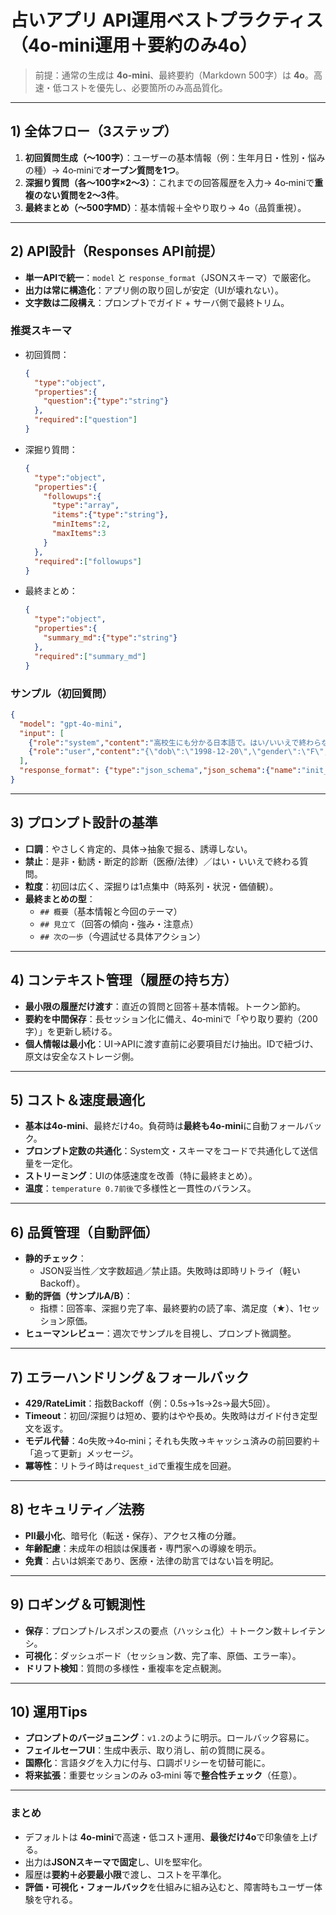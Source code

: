# 占いアプリ API運用ベストプラクティス（4o‑mini運用＋要約のみ4o）

> 前提：通常の生成は **4o‑mini**、最終要約（Markdown 500字）は **4o**。高速・低コストを優先し、必要箇所のみ高品質化。

---

## 1) 全体フロー（3ステップ）
1. **初回質問生成（〜100字）**：ユーザーの基本情報（例：生年月日・性別・悩みの種）→ 4o‑miniで**オープン質問を1つ**。
2. **深掘り質問（各〜100字×2〜3）**：これまでの回答履歴を入力→ 4o‑miniで**重複のない質問を2〜3件**。
3. **最終まとめ（〜500字MD）**：基本情報＋全やり取り→ 4o（品質重視）。

---

## 2) API設計（Responses API前提）
- **単一APIで統一**：`model` と `response_format`（JSONスキーマ）で厳密化。
- **出力は常に構造化**：アプリ側の取り回しが安定（UIが壊れない）。
- **文字数は二段構え**：プロンプトでガイド + サーバ側で最終トリム。

### 推奨スキーマ
- 初回質問：
  ```json
  {
    "type":"object",
    "properties":{
      "question":{"type":"string"}
    },
    "required":["question"]
  }
  ```
- 深掘り質問：
  ```json
  {
    "type":"object",
    "properties":{
      "followups":{
        "type":"array",
        "items":{"type":"string"},
        "minItems":2,
        "maxItems":3
      }
    },
    "required":["followups"]
  }
  ```
- 最終まとめ：
  ```json
  {
    "type":"object",
    "properties":{
      "summary_md":{"type":"string"}
    },
    "required":["summary_md"]
  }
  ```

### サンプル（初回質問）
```json
{
  "model": "gpt-4o-mini",
  "input": [
    {"role":"system","content":"高校生にも分かる日本語で。はい/いいえで終わらないオープン質問を1つだけ。100字前後。出力はJSONのみ。"},
    {"role":"user","content":"{\"dob\":\"1998-12-20\",\"gender\":\"F\",\"topic\":\"恋愛\"}"}
  ],
  "response_format": {"type":"json_schema","json_schema":{"name":"init_q","schema":{ /* 上記スキーマ */ }}}
}
```

---

## 3) プロンプト設計の基準
- **口調**：やさしく肯定的、具体→抽象で掘る、誘導しない。
- **禁止**：是非・勧誘・断定的診断（医療/法律）／はい・いいえで終わる質問。
- **粒度**：初回は広く、深掘りは1点集中（時系列・状況・価値観）。
- **最終まとめの型**：
  - `## 概要`（基本情報と今回のテーマ）
  - `## 見立て`（回答の傾向・強み・注意点）
  - `## 次の一歩`（今週試せる具体アクション）

---

## 4) コンテキスト管理（履歴の持ち方）
- **最小限の履歴だけ渡す**：直近の質問と回答＋基本情報。トークン節約。
- **要約を中間保存**：長セッション化に備え、4o‑miniで「やり取り要約（200字）」を更新し続ける。
- **個人情報は最小化**：UI→APIに渡す直前に必要項目だけ抽出。IDで紐づけ、原文は安全なストレージ側。

---

## 5) コスト＆速度最適化
- **基本は4o‑mini**、最終だけ4o。負荷時は**最終も4o‑mini**に自動フォールバック。
- **プロンプト定数の共通化**：System文・スキーマをコードで共通化して送信量を一定化。
- **ストリーミング**：UIの体感速度を改善（特に最終まとめ）。
- **温度**：`temperature 0.7前後`で多様性と一貫性のバランス。

---

## 6) 品質管理（自動評価）
- **静的チェック**：
  - JSON妥当性／文字数超過／禁止語。失敗時は即時リトライ（軽いBackoff）。
- **動的評価（サンプルA/B）**：
  - 指標：回答率、深掘り完了率、最終要約の読了率、満足度（★）、1セッション原価。
- **ヒューマンレビュー**：週次でサンプルを目視し、プロンプト微調整。

---

## 7) エラーハンドリング＆フォールバック
- **429/RateLimit**：指数Backoff（例：0.5s→1s→2s→最大5回）。
- **Timeout**：初回/深掘りは短め、要約はやや長め。失敗時はガイド付き定型文を返す。
- **モデル代替**：4o失敗→4o‑mini；それも失敗→キャッシュ済みの前回要約＋「追って更新」メッセージ。
- **冪等性**：リトライ時は`request_id`で重複生成を回避。

---

## 8) セキュリティ／法務
- **PII最小化**、暗号化（転送・保存）、アクセス権の分離。
- **年齢配慮**：未成年の相談は保護者・専門家への導線を明示。
- **免責**：占いは娯楽であり、医療・法律の助言ではない旨を明記。

---

## 9) ロギング＆可観測性
- **保存**：プロンプト/レスポンスの要点（ハッシュ化）＋トークン数＋レイテンシ。
- **可視化**：ダッシュボード（セッション数、完了率、原価、エラー率）。
- **ドリフト検知**：質問の多様性・重複率を定点観測。

---

## 10) 運用Tips
- **プロンプトのバージョニング**：`v1.2`のように明示。ロールバック容易に。
- **フェイルセーフUI**：生成中表示、取り消し、前の質問に戻る。
- **国際化**：言語タグを入力に付与、口調ポリシーを切替可能に。
- **将来拡張**：重要セッションのみ o3‑mini 等で**整合性チェック**（任意）。

---

### まとめ
- デフォルトは **4o‑mini**で高速・低コスト運用、**最後だけ4o**で印象値を上げる。
- 出力は**JSONスキーマで固定**し、UIを堅牢化。
- 履歴は**要約＋必要最小限**で渡し、コストを平準化。
- **評価・可視化・フォールバック**を仕組みに組み込むと、障害時もユーザー体験を守れる。

